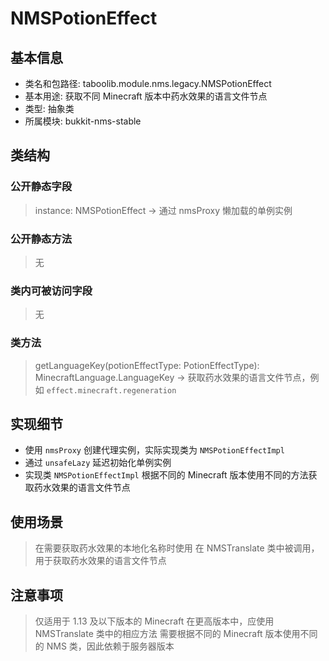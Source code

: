 # NMSPotionEffect

## 基本信息
- 类名和包路径: taboolib.module.nms.legacy.NMSPotionEffect
- 基本用途: 获取不同 Minecraft 版本中药水效果的语言文件节点
- 类型: 抽象类
- 所属模块: bukkit-nms-stable

## 类结构

### 公开静态字段
> instance: NMSPotionEffect -> 通过 nmsProxy 懒加载的单例实例

### 公开静态方法
> 无

### 类内可被访问字段
> 无

### 类方法
> getLanguageKey(potionEffectType: PotionEffectType): MinecraftLanguage.LanguageKey -> 获取药水效果的语言文件节点，例如 `effect.minecraft.regeneration`

## 实现细节
- 使用 `nmsProxy` 创建代理实例，实际实现类为 `NMSPotionEffectImpl`
- 通过 `unsafeLazy` 延迟初始化单例实例
- 实现类 `NMSPotionEffectImpl` 根据不同的 Minecraft 版本使用不同的方法获取药水效果的语言文件节点

## 使用场景
> 在需要获取药水效果的本地化名称时使用
> 在 NMSTranslate 类中被调用，用于获取药水效果的语言文件节点

## 注意事项
> 仅适用于 1.13 及以下版本的 Minecraft
> 在更高版本中，应使用 NMSTranslate 类中的相应方法
> 需要根据不同的 Minecraft 版本使用不同的 NMS 类，因此依赖于服务器版本

